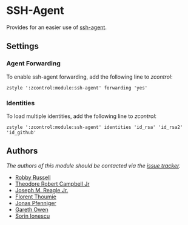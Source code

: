 SSH-Agent
=========

Provides for an easier use of [ssh-agent][1].

Settings
--------

### Agent Forwarding

To enable ssh-agent forwarding, add the following line to *zcontrol*:

    zstyle ':zcontrol:module:ssh-agent' forwarding 'yes'

### Identities

To load multiple identities, add the following line to *zcontrol*:

    zstyle ':zcontrol:module:ssh-agent' identities 'id_rsa' 'id_rsa2' 'id_github'

Authors
-------

*The authors of this module should be contacted via the [issue tracker][2].*

  - [Robby Russell](https://github.com/robbyrussell)
  - [Theodore Robert Campbell Jr](https://github.com/trcjr)
  - [Joseph M. Reagle Jr.](https://github.com/reagle)
  - [Florent Thoumie](https://github.com/flz)
  - [Jonas Pfenniger](https://github.com/zimbatm)
  - [Gareth Owen](https://github.com/gwjo)
  - [Sorin Ionescu](https://github.com/sorin-ionescu)

[1]: http://www.openbsd.org/cgi-bin/man.cgi?query=ssh-agent&sektion=1
[2]: https://github.com/sorin-ionescu/prezto/issues

